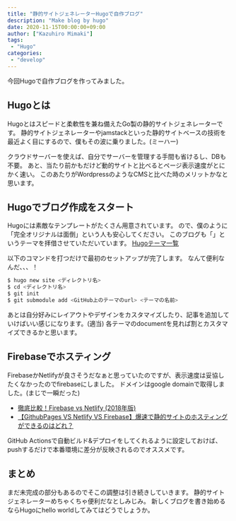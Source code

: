 ```yaml
---
title: "静的サイトジェネレーターHugoで自作ブログ"
description: "Make blog by hugo"
date: 2020-11-15T00:00:00+09:00
author: ["Kazuhiro Mimaki"]
tags:
 - "Hugo"
categories:
 - "develop"
---
```


今回Hugoで自作ブログを作ってみました。
<!--more-->

## Hugoとは
Hugoとはスピードと柔軟性を兼ね備えたGo製の静的サイトジェネレーターです。
静的サイトジェネレーターやjamstackといった静的サイトベースの技術を最近よく目にするので、僕もその波に乗りました。(ミーハー)

クラウドサーバーを使えば、自分でサーバーを管理する手間も省けるし、DBも不要。
あと、当たり前かもだけど動的サイトと比べるとページ表示速度がとにかく速い。
このあたりがWordpressのようなCMSと比べた時のメリットかなと思います。

## Hugoでブログ作成をスタート
Hugoには素敵なテンプレートがたくさん用意されています。
ので、僕のように「完全オリジナルは面倒」という人も安心してください。
このブログも「」というテーマを拝借させていただいています。
[Hugoテーマ一覧](https://themes.gohugo.io/)

以下のコマンドを打つだけで最初のセットアップが完了します。
なんて便利なんだ、、、！
```zsh
$ hugo new site <ディレクトリ名>
$ cd <ディレクトリ名>
$ git init
$ git submodule add <GitHub上のテーマのurl> <テーマの名前>
```

あとは自分好みにレイアウトやデザインをカスタマイズしたり、記事を追加していけばいい感じになります。(適当)
各テーマのdocumentを見れば割とカスタマイズできるかと思います。

## Firebaseでホスティング
FirebaseかNetlifyが良さそうだなぁと思っていたのですが、表示速度は妥協したくなかったのでfirebaseにしました。
ドメインはgoogle domainで取得しました。(まじで一瞬だった)
- [徹底比較！Firebase vs Netlify (2018年版)](https://techblog.kayac.com/netlify-vs-firebase-2018)
- [【GithubPages VS Netlify VS Firebase】爆速で静的サイトのホスティングができるのはどれ？](https://usomitainikagayakumachi.tokyo/2018-05-29_github_pages_or_netrify_or_firebase/)

GitHub Actionsで自動ビルド&デプロイをしてくれるように設定しておけば、pushするだけで本番環境に差分が反映されるのでオススメです。

## まとめ
まだ未完成の部分もあるのでそこの調整は引き続きしていきます。
静的サイトジェネレーターめちゃくちゃ便利だなとしみじみ。
新しくブログを書き始めるならHugoにhello worldしてみてはどうでしょうか。